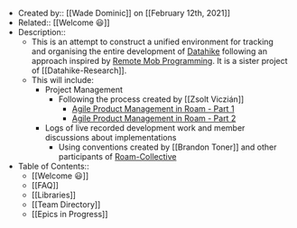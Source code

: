 - Created by:: [[Wade Dominic]] on [[February 12th, 2021]]
- Related:: [[Welcome 😃]]
- Description::
    - This is an attempt to construct a unified environment for tracking and organising the entire development of [Datahike](https://github.com/replikativ/datahike) following an approach inspired by [Remote Mob Programming](https://www.remotemobprogramming.org/). It is a sister project of [[Datahike-Research]].
    - This will include:
        - Project Management
            - Following the process created by [[Zsolt Viczián]] 
                - [Agile Product Management in Roam - Part 1](https://www.zsolt.blog/2021/01/agile-product-management-in-roam-part-1.html)
                - [Agile Product Management in Roam - Part 2](https://www.zsolt.blog/2021/02/agile-product-management-in-roam-part-2.html)
        - Logs of live recorded development work and member discussions about implementations
            - Using conventions created by [[Brandon Toner]] and other participants of [Roam-Collective](https://roamresearch.com/#/app/Roam-Collective/page/MorTyZR-2) 
- Table of Contents::
    - [[Welcome 😃]]
    - [[FAQ]]
    - [[Libraries]]
    - [[Team Directory]]
    - [[Epics in Progress]]
